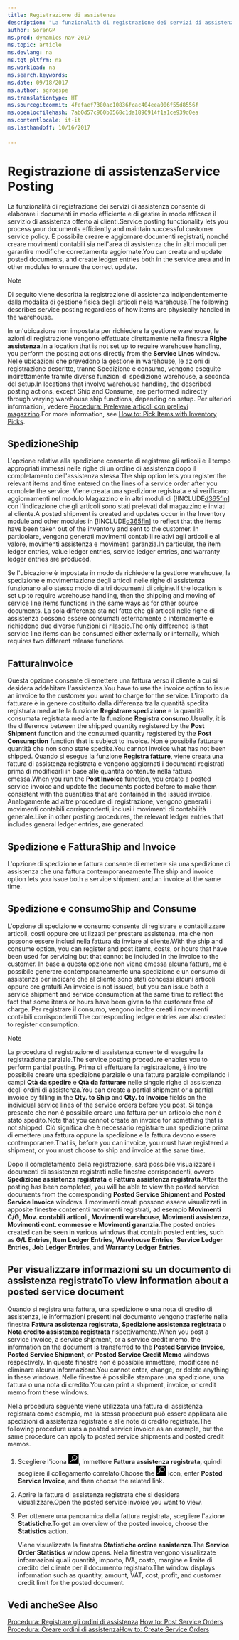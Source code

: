 ```yaml
---
title: Registrazione di assistenza
description: "La funzionalità di registrazione dei servizi di assistenza consente di elaborare i documenti in modo efficiente e di gestire in modo efficace il servizio di assistenza offerto ai clienti. È possibile creare e aggiornare documenti registrati, nonché creare movimenti contabili sia nell'area di assistenza che in altri moduli per garantire modifiche correttamente aggiornate."
author: SorenGP
ms.prod: dynamics-nav-2017
ms.topic: article
ms.devlang: na
ms.tgt_pltfrm: na
ms.workload: na
ms.search.keywords: 
ms.date: 09/18/2017
ms.author: sgroespe
ms.translationtype: HT
ms.sourcegitcommit: 4fefaef7380ac10836fcac404eea006f55d8556f
ms.openlocfilehash: 7ab0d57c960b0568c1da1896914f1a1ce939d0ea
ms.contentlocale: it-it
ms.lasthandoff: 10/16/2017

---
```

# <a name="service-posting"></a><span data-ttu-id="34a71-104">Registrazione di assistenza</span><span class="sxs-lookup"><span data-stu-id="34a71-104">Service Posting</span></span>
<span data-ttu-id="34a71-105">La funzionalità di registrazione dei servizi di assistenza consente di elaborare i documenti in modo efficiente e di gestire in modo efficace il servizio di assistenza offerto ai clienti.</span><span class="sxs-lookup"><span data-stu-id="34a71-105">Service posting functionality lets you process your documents efficiently and maintain successful customer service policy.</span></span> <span data-ttu-id="34a71-106">È possibile creare e aggiornare documenti registrati, nonché creare movimenti contabili sia nell'area di assistenza che in altri moduli per garantire modifiche correttamente aggiornate.</span><span class="sxs-lookup"><span data-stu-id="34a71-106">You can create and update posted documents, and create ledger entries both in the service area and in other modules to ensure the correct update.</span></span>  

> [!NOTE]  
>  <span data-ttu-id="34a71-107">Di seguito viene descritta la registrazione di assistenza indipendentemente dalla modalità di gestione fisica degli articoli nella warehouse.</span><span class="sxs-lookup"><span data-stu-id="34a71-107">The following describes service posting regardless of how items are physically handled in the warehouse.</span></span>  
>   
>  <span data-ttu-id="34a71-108">In un'ubicazione non impostata per richiedere la gestione warehouse, le azioni di registrazione vengono effettuate direttamente nella finestra **Righe assistenza**.</span><span class="sxs-lookup"><span data-stu-id="34a71-108">In a location that is not set up to require warehouse handling, you perform the posting actions directly from the **Service Lines** window.</span></span> <span data-ttu-id="34a71-109">Nelle ubicazioni che prevedono la gestione in warehouse, le azioni di registrazione descritte, tranne Spedizione e consumo, vengono eseguite indirettamente tramite diverse funzioni di spedizione warehouse, a seconda del setup.</span><span class="sxs-lookup"><span data-stu-id="34a71-109">In locations that involve warehouse handling, the described posting actions, except Ship and Consume, are performed indirectly through varying warehouse ship functions, depending on setup.</span></span> <span data-ttu-id="34a71-110">Per ulteriori informazioni, vedere [Procedura: Prelevare articoli con prelievi magazzino](warehouse-how-to-pick-items-with-inventory-picks.md).</span><span class="sxs-lookup"><span data-stu-id="34a71-110">For more information, see [How to: Pick Items with Inventory Picks](warehouse-how-to-pick-items-with-inventory-picks.md).</span></span>  

## <a name="ship"></a><span data-ttu-id="34a71-111">Spedizione</span><span class="sxs-lookup"><span data-stu-id="34a71-111">Ship</span></span>  
<span data-ttu-id="34a71-112">L'opzione relativa alla spedizione consente di registrare gli articoli e il tempo appropriati immessi nelle righe di un ordine di assistenza dopo il completamento dell'assistenza stessa.</span><span class="sxs-lookup"><span data-stu-id="34a71-112">The ship option lets you register the relevant items and time entered on the lines of a service order after you complete the service.</span></span> <span data-ttu-id="34a71-113">Viene creata una spedizione registrata e si verificano aggiornamenti nel modulo Magazzino e in altri moduli di [!INCLUDE[d365fin](includes/d365fin_md.md)] con l'indicazione che gli articoli sono stati prelevati dal magazzino e inviati al cliente.</span><span class="sxs-lookup"><span data-stu-id="34a71-113">A posted shipment is created and updates occur in the Inventory module and other modules in [!INCLUDE[d365fin](includes/d365fin_md.md)] to reflect that the items have been taken out of the inventory and sent to the customer.</span></span> <span data-ttu-id="34a71-114">In particolare, vengono generati movimenti contabili relativi agli articoli e al valore, movimenti assistenza e movimenti garanzia.</span><span class="sxs-lookup"><span data-stu-id="34a71-114">In particular, the item ledger entries, value ledger entries, service ledger entries, and warranty ledger entries are produced.</span></span>  

<span data-ttu-id="34a71-115">Se l'ubicazione è impostata in modo da richiedere la gestione warehouse, la spedizione e movimentazione degli articoli nelle righe di assistenza funzionano allo stesso modo di altri documenti di origine.</span><span class="sxs-lookup"><span data-stu-id="34a71-115">If the location is set up to require warehouse handling, then the shipping and moving of service line items functions in the same ways as for other source documents.</span></span> <span data-ttu-id="34a71-116">La sola differenza sta nel fatto che gli articoli nelle righe di assistenza possono essere consumati esternamente o internamente e richiedono due diverse funzioni di rilascio.</span><span class="sxs-lookup"><span data-stu-id="34a71-116">The only difference is that service line items can be consumed either externally or internally, which requires two different release functions.</span></span>

## <a name="invoice"></a><span data-ttu-id="34a71-117">Fattura</span><span class="sxs-lookup"><span data-stu-id="34a71-117">Invoice</span></span>  
<span data-ttu-id="34a71-118">Questa opzione consente di emettere una fattura verso il cliente a cui si desidera addebitare l'assistenza.</span><span class="sxs-lookup"><span data-stu-id="34a71-118">You have to use the invoice option to issue an invoice to the customer you want to charge for the service.</span></span> <span data-ttu-id="34a71-119">L'importo da fatturare è in genere costituito dalla differenza tra la quantità spedita registrata mediante la funzione **Registrare spedizione** e la quantità consumata registrata mediante la funzione **Registra consumo**.</span><span class="sxs-lookup"><span data-stu-id="34a71-119">Usually, it is the difference between the shipped quantity registered by the **Post Shipment** function and the consumed quantity registered by the **Post Consumption** function that is subject to invoice.</span></span> <span data-ttu-id="34a71-120">Non è possibile fatturare quantità che non sono state spedite.</span><span class="sxs-lookup"><span data-stu-id="34a71-120">You cannot invoice what has not been shipped.</span></span> <span data-ttu-id="34a71-121">Quando si esegue la funzione **Registra fatture**, viene creata una fattura di assistenza registrata e vengono aggiornati i documenti registrati prima di modificarli in base alle quantità contenute nella fattura emessa.</span><span class="sxs-lookup"><span data-stu-id="34a71-121">When you run the **Post Invoice** function, you create a posted service invoice and update the documents posted before to make them consistent with the quantities that are contained in the issued invoice.</span></span> <span data-ttu-id="34a71-122">Analogamente ad altre procedure di registrazione, vengono generati i movimenti contabili corrispondenti, inclusi i movimenti di contabilità generale.</span><span class="sxs-lookup"><span data-stu-id="34a71-122">Like in other posting procedures, the relevant ledger entries that includes general ledger entries, are generated.</span></span>  

## <a name="ship-and-invoice"></a><span data-ttu-id="34a71-123">Spedizione e Fattura</span><span class="sxs-lookup"><span data-stu-id="34a71-123">Ship and Invoice</span></span>  
<span data-ttu-id="34a71-124">L'opzione di spedizione e fattura consente di emettere sia una spedizione di assistenza che una fattura contemporaneamente.</span><span class="sxs-lookup"><span data-stu-id="34a71-124">The ship and invoice option lets you issue both a service shipment and an invoice at the same time.</span></span>  

## <a name="ship-and-consume"></a><span data-ttu-id="34a71-125">Spedizione e consumo</span><span class="sxs-lookup"><span data-stu-id="34a71-125">Ship and Consume</span></span>  
<span data-ttu-id="34a71-126">L'opzione di spedizione e consumo consente di registrare e contabilizzare articoli, costi oppure ore utilizzati per prestare assistenza, ma che non possono essere inclusi nella fattura da inviare al cliente.</span><span class="sxs-lookup"><span data-stu-id="34a71-126">With the ship and consume option, you can register and post items, costs, or hours that have been used for servicing but that cannot be included in the invoice to the customer.</span></span> <span data-ttu-id="34a71-127">In base a questa opzione non viene emessa alcuna fattura, ma è possibile generare contemporaneamente una spedizione e un consumo di assistenza per indicare che al cliente sono stati concessi alcuni articoli oppure ore gratuiti.</span><span class="sxs-lookup"><span data-stu-id="34a71-127">An invoice is not issued, but you can issue both a service shipment and service consumption at the same time to reflect the fact that some items or hours have been given to the customer free of charge.</span></span> <span data-ttu-id="34a71-128">Per registrare il consumo, vengono inoltre creati i movimenti contabili corrispondenti.</span><span class="sxs-lookup"><span data-stu-id="34a71-128">The corresponding ledger entries are also created to register consumption.</span></span>  

> [!NOTE]  
>  <span data-ttu-id="34a71-129">La procedura di registrazione di assistenza consente di eseguire la registrazione parziale.</span><span class="sxs-lookup"><span data-stu-id="34a71-129">The service posting procedure enables you to perform partial posting.</span></span> <span data-ttu-id="34a71-130">Prima di effettuare la registrazione, è inoltre possibile creare una spedizione parziale o una fattura parziale compilando i campi **Qtà da spedire** e **Qtà da fatturare** nelle singole righe di assistenza degli ordini di assistenza.</span><span class="sxs-lookup"><span data-stu-id="34a71-130">You can create a partial shipment or a partial invoice by filling in the **Qty. to Ship** and **Qty. to Invoice** fields on the individual service lines of the service orders before you post.</span></span> <span data-ttu-id="34a71-131">Si tenga presente che non è possibile creare una fattura per un articolo che non è stato spedito.</span><span class="sxs-lookup"><span data-stu-id="34a71-131">Note that you cannot create an invoice for something that is not shipped.</span></span> <span data-ttu-id="34a71-132">Ciò significa che è necessario registrare una spedizione prima di emettere una fattura oppure la spedizione e la fattura devono essere contemporanee.</span><span class="sxs-lookup"><span data-stu-id="34a71-132">That is, before you can invoice, you must have registered a shipment, or you must choose to ship and invoice at the same time.</span></span>  

<span data-ttu-id="34a71-133">Dopo il completamento della registrazione, sarà possibile visualizzare i documenti di assistenza registrati nelle finestre corrispondenti, ovvero **Spedizione assistenza registrata** e **Fattura assistenza registrata**.</span><span class="sxs-lookup"><span data-stu-id="34a71-133">After the posting has been completed, you will be able to view the posted service documents from the corresponding **Posted Service Shipment** and **Posted Service Invoice** windows.</span></span> <span data-ttu-id="34a71-134">I movimenti creati possono essere visualizzati in apposite finestre contenenti movimenti registrati, ad esempio **Movimenti C/G**, **Mov. contabili articoli**, **Movimenti warehouse**, **Movimenti assistenza**, **Movimenti cont. commesse** e **Movimenti garanzia**.</span><span class="sxs-lookup"><span data-stu-id="34a71-134">The posted entries created can be seen in various windows that contain posted entries, such as **G/L Entries**, **Item Ledger Entries**, **Warehouse Entries**, **Service Ledger Entries**, **Job Ledger Entries**, and **Warranty Ledger Entries**.</span></span>  

## <a name="to-view-information-about-a-posted-service-document"></a><span data-ttu-id="34a71-135">Per visualizzare informazioni su un documento di assistenza registrato</span><span class="sxs-lookup"><span data-stu-id="34a71-135">To view information about a posted service document</span></span>  
<span data-ttu-id="34a71-136">Quando si registra una fattura, una spedizione o una nota di credito di assistenza, le informazioni presenti nel documento vengono trasferite nella finestra **Fattura assistenza registrata**, **Spedizione assistenza registrata** o **Nota credito assistenza registrata** rispettivamente.</span><span class="sxs-lookup"><span data-stu-id="34a71-136">When you post a service invoice, a service shipment, or a service credit memo, the information on the document is transferred to the **Posted Service Invoice**, **Posted Service Shipment**, or **Posted Service Credit Memo** windows respectively.</span></span> <span data-ttu-id="34a71-137">In queste finestre non è possibile immettere, modificare né eliminare alcuna informazione.</span><span class="sxs-lookup"><span data-stu-id="34a71-137">You cannot enter, change, or delete anything in these windows.</span></span> <span data-ttu-id="34a71-138">Nelle finestre è possibile stampare una spedizione, una fattura o una nota di credito.</span><span class="sxs-lookup"><span data-stu-id="34a71-138">You can print a shipment, invoice, or credit memo from these windows.</span></span>  

<span data-ttu-id="34a71-139">Nella procedura seguente viene utilizzata una fattura di assistenza registrata come esempio, ma la stessa procedura può essere applicata alle spedizioni di assistenza registrate e alle note di credito registrate.</span><span class="sxs-lookup"><span data-stu-id="34a71-139">The following procedure uses a posted service invoice as an example, but the same procedure can apply to posted service shipments and posted credit memos.</span></span>  

1. <span data-ttu-id="34a71-140">Scegliere l'icona ![Cerca pagina o report](media/ui-search/search_small.png "icona Cerca pagina o report"), immettere **Fattura assistenza registrata**, quindi scegliere il collegamento correlato.</span><span class="sxs-lookup"><span data-stu-id="34a71-140">Choose the ![Search for Page or Report](media/ui-search/search_small.png "Search for Page or Report icon") icon, enter **Posted Service Invoice**, and then choose the related link.</span></span>  
2. <span data-ttu-id="34a71-141">Aprire la fattura di assistenza registrata che si desidera visualizzare.</span><span class="sxs-lookup"><span data-stu-id="34a71-141">Open the posted service invoice you want to view.</span></span>  
3. <span data-ttu-id="34a71-142">Per ottenere una panoramica della fattura registrata, scegliere l'azione **Statistiche**.</span><span class="sxs-lookup"><span data-stu-id="34a71-142">To get an overview of the posted invoice, choose the **Statistics** action.</span></span>  

    <span data-ttu-id="34a71-143">Viene visualizzata la finestra **Statistiche ordine assistenza**.</span><span class="sxs-lookup"><span data-stu-id="34a71-143">The **Service Order Statistics** window opens.</span></span> <span data-ttu-id="34a71-144">Nella finestra vengono visualizzate informazioni quali quantità, importo, IVA, costo, margine e limite di credito del cliente per il documento registrato.</span><span class="sxs-lookup"><span data-stu-id="34a71-144">The window displays information such as quantity, amount, VAT, cost, profit, and customer credit limit for the posted document.</span></span>

## <a name="see-also"></a><span data-ttu-id="34a71-145">Vedi anche</span><span class="sxs-lookup"><span data-stu-id="34a71-145">See Also</span></span>  
<span data-ttu-id="34a71-146">[Procedura: Registrare gli ordini di assistenza](service-how-to-post-service-orders.md) </span><span class="sxs-lookup"><span data-stu-id="34a71-146">[How to: Post Service Orders](service-how-to-post-service-orders.md) </span></span>  
[<span data-ttu-id="34a71-147">Procedura: Creare ordini di assistenza</span><span class="sxs-lookup"><span data-stu-id="34a71-147">How to: Create Service Orders</span></span>](service-how-to-create-service-orders.md)

